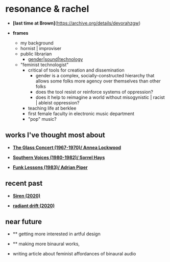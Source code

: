 # resonance & rachel

- **[last time at Brown]**(https://archive.org/details/devorahzgw)

- **frames**
	- my background
    - hornist | improviser
    - public librarian
		- [gender|sound|technology](http://racheldevorah.studio/writings/)
  - "feminist technologist"
    - critical of tools for creation and dissemination
      - gender is a complex, socially-constructed hierarchy that allows some folks more agency over themselves than other folks
      - does the tool resist or reinforce systems of oppression?
      - does it help to reimagine a world without misogynistic | racist | ableist oppression?
	- teaching life at berklee
    - first female faculty in electronic music department
    - "pop" music?

## works I've thought most about

- **[The Glass Concert (1967-1970)/ Annea Lockwood](http://www.annealockwood.com/compositions/)**

- **[Southern Voices (1980-1982)/ Sorrel Hays](https://www.youtube.com/watch?v=Bqwwd9DwnSc)**

- **[Funk Lessons (1983)/ Adrian Piper](http://www.adrianpiper.com/vs/video_fl.shtml)**

## recent past

- **[Siren (2020)](http://racheldevorah.studio/works/siren/)**

- **[radiant drift (2020)](http://racheldevorah.studio/works/radiant-drift/)**



## near future

- ** getting more interested in artful design

- ** making more binaural works,

- writing article about feminist affordances of binaural audio
